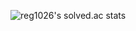 ![reg1026's solved.ac stats](https://github-readme-solvedac.hyp3rflow.vercel.app/api/?handle=reg1026)
